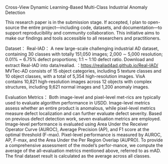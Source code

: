 Cross-View Dynamic Learning-Based Multi-Class Industrial Anomaly Detection

This research paper is in the submission stage. If accepted, I plan to open-source the entire project—including code, datasets, and documentation—to support reproducibility and community collaboration. This initiative aims to make our findings and tools accessible to all researchers and practitioners.


Dataset： Real-IAD： A new large-scale challenging industrial AD dataset, containing 30 classes with totally 151,050 images; 2,000 ∼ 5,000 resolution; 0.01% ~ 6.75% defect proportions; 1:1 ~ 1:10 defect ratio. Download and extract Real-IAD into data/realiad. ：https://realiad4ad.github.io/Real-IAD/
MVTec-AD consists of 15 object categories, including 5 texture classes and 10 object classes, with a total of 5,354 high-resolution images.
VisA  contains 10,821 high-resolution images across 12 objects with complex structures, including 9,621 normal images and 1,200 anomaly images. 



Evaluation Metrics： Both image-level and pixel-level met-rics are typically used to evaluate algorithm performance in USDD. Image-level metrics assess whether an entire product is anomalous, while pixel-level metrics measure defect localization and can further evaluate defect severity. Based on previous defect detection work, seven evaluation metrics are employed. Image-level performance is evaluated using Area Under the Receiver Operator Curve (AUROC), Average Precision (AP), and F1 score at the optimal threshold (F-max). Pixel-level performance is measured by AUROC, AP, F-max, and the Area Under the Per Region Overlap (AUPRO). To provide a comprehensive assessment of the model’s perfor-mance, we compute the average of the all-evaluation metrics mentioned above, referred to as mAD. The final dataset result is calculated as the average across all classes.
